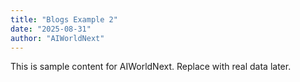 ```yaml
---
title: "Blogs Example 2"
date: "2025-08-31"
author: "AIWorldNext"
---
```

This is sample content for AIWorldNext. Replace with real data later.

